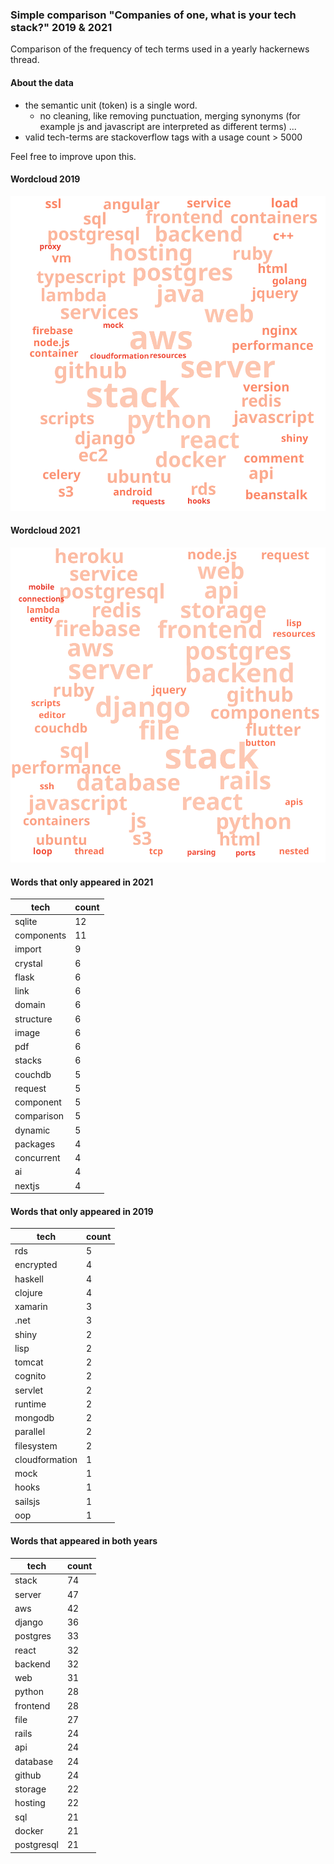 ### Simple comparison "Companies of one, what is your tech stack?" 2019 & 2021
Comparison of the frequency of tech terms used in a yearly hackernews thread.

#### About the data

* the semantic unit (token) is a single word. 
  * no cleaning, like removing punctuation, merging synonyms (for example js and javascript are interpreted as different terms) ...
* valid tech-terms are stackoverflow tags with a usage count > 5000

Feel free to improve upon this.

#### Wordcloud 2019
![wordcloud 2019](resources/wordcloud2019.svg)

#### Wordcloud 2021
![wordcloud 2021](resources/wordcloud2021.svg)

#### Words that only appeared in 2021

| tech       | count |
|------------|-------|
| sqlite     | 12    |
| components | 11    |
| import     | 9     |
| crystal    | 6     |
| flask      | 6     |
| link       | 6     |
| domain     | 6     |
| structure  | 6     |
| image      | 6     |
| pdf        | 6     |
| stacks     | 6     |
| couchdb    | 5     |
| request    | 5     |
| component  | 5     |
| comparison | 5     |
| dynamic    | 5     |
| packages   | 4     |
| concurrent | 4     |
| ai         | 4     |
| nextjs     | 4     |

#### Words that only appeared in 2019

| tech           | count |
|----------------|-------|
| rds            | 5     |
| encrypted      | 4     |
| haskell        | 4     |
| clojure        | 4     |
| xamarin        | 3     |
| .net           | 3     |
| shiny          | 2     |
| lisp           | 2     |
| tomcat         | 2     |
| cognito        | 2     |
| servlet        | 2     |
| runtime        | 2     |
| mongodb        | 2     |
| parallel       | 2     |
| filesystem     | 2     |
| cloudformation | 1     |
| mock           | 1     |
| hooks          | 1     |
| sailsjs        | 1     |
| oop            | 1     |

#### Words that appeared in both years

| tech       | count |
|------------|-------|
| stack      | 74    |
| server     | 47    |
| aws        | 42    |
| django     | 36    |
| postgres   | 33    |
| react      | 32    |
| backend    | 32    |
| web        | 31    |
| python     | 28    |
| frontend   | 28    |
| file       | 27    |
| rails      | 24    |
| api        | 24    |
| database   | 24    |
| github     | 24    |
| storage    | 22    |
| hosting    | 22    |
| sql        | 21    |
| docker     | 21    |
| postgresql | 21    |

